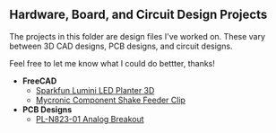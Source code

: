 ## Hardware, Board, and Circuit Design Projects

The projects in this folder are design files I've worked on. These vary between 3D CAD designs, PCB designs, and circuit designs.

Feel free to let me know what I could do bettter, thanks!

* **FreeCAD**
  * [Sparkfun Lumini LED Planter 3D](https://github.com/will2055/Simple-Portfolio/blob/master/Board%20Designs/lumini%20planter.FCStd)
  * [Mycronic Component Shake Feeder Clip](https://github.com/will2055/Simple-Portfolio/blob/master/Board%20Designs/shake%20clip%201.0.FCStd)
* **PCB Designs**
  * [PL-N823-01 Analog Breakout](https://github.com/will2055/Simple-Portfolio/blob/master/Board%20Designs/PCB/PL-N823-01%20Analog%20Breakout.md)
